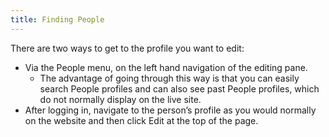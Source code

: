 ```yaml
---
title: Finding People
---
```

There are two ways to get to the profile you want to edit:

* Via the People menu, on the left hand navigation of the editing pane. 
    * The advantage of going through this way is that you can easily search People profiles and can also see past People profiles, which do not normally display on the live site.
* After logging in, navigate to the person’s profile as you would normally on the website and then click Edit at the top of the page. 